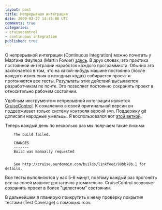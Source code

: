 ```yaml
---
layout: post
title: Непрерывная интеграция
date: 2009-02-27 14:45:00 UTC
comments: true
categories:
- cruisecontrol
- continuous integration
published: true
---
```


О непрерывной интеграции (Continuous Integration) можно почитать у Мартина Фаулера (Martin Fowler) <a
href="http://martinfowler.com/articles/continuousIntegration.html">здесь</a>. В друх словах, это практика постоянной
интеграции наработок каждого программиста. Обычно это заключается в том, что на какой-нибудь машине постоянно (после
каждого изменения в исходных кодах) собирается проект и прогоняются все тесты. Результаты этих действий высылаются
разработчикам по почте. Это позволяет постоянно сохранять проект в относительно рабочем состоянии.

Удобным инструментом непрерывной интеграции является <a
href="http://cruisecontrolrb.thoughtworks.com">CruiseControl</a>. К сожалению в своей оригинальной версии он
поддерживает только систему контроля версий svn. Поддержку git дописали народные умельцы. Я воспользовался вот <a
href="http://github.com/p8/cruisecontrolrb/tree/master">этой веткой</a>.

Теперь каждый день по несколько раз мы получаем такие письма:

```
    The build failed.

    CHANGES
    -------
    Build was manually requested


    See http://cruise.ourdomain.com/builds/linkfeed/98bb78b.1 for details.
```

Все тесты выполняются у нас 5-6 минут, поэтому каждый раз прогонять все на своей машине достаточно утомительно.
CruiseControl позволяет сохранять проект в более "целостном" состоянии.

В дальнейшем я планирую прикрутить к нему проверку покрытия тестами (Test Coverage) с помощью rcov.
